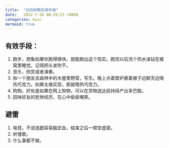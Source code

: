 ```yaml
---
title:  "对抗抑郁实用手册"
date:   2022-7-26 08:29:23 +0800
categories: misc 
mermaid: true
---
```


## 有效手段：
1. 跑步，想象如果你跑得够快，就能跑出这个现实。跑完以后洗个热水澡钻在被窝里睡觉。记得把头发吹干。
2. 音乐，欣赏或者演奏。
3. 和一个朋友去森林中的木屋里野营，写生。晚上点着壁炉裹着被子边聊天边喝热巧克力。如果太难实现，那就喝热巧克力。
4. 购物。好处是如果在网上购物，可以在货物送达前持续产出多巴胺。
5. 回味好友的悲惨经历，在心中偷偷嘲笑。

## 避雷
1. 电竞。不说连跪容易脑淤血，结束之后一顿空虚感。
3. 听慢歌。
4. 什么事都不做。